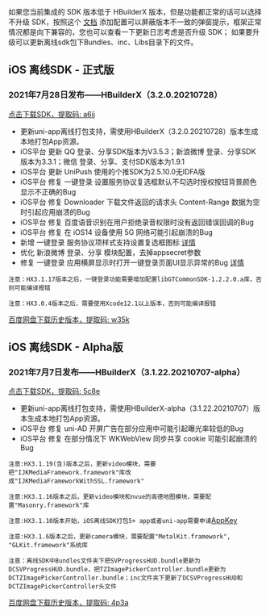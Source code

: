 如果您当前集成的 SDK 版本低于 HBuilderX 版本，但是功能都正常的话可以选择不升级 SDK，按照这个 [文档](https://ask.dcloud.net.cn/article/35627) 添加配置可以屏蔽版本不一致的弹窗提示，框架正常情况都是向下兼容的，您也可以查看一下更新日志考虑是否升级 SDK； 如果要升级可以更新离线sdk包下Bundles、inc、Libs目录下的文件。

## iOS 离线SDK - 正式版

### 2021年7月28日发布——HBuilderX（3.2.0.20210728） 
[点击下载SDK，提取码: a6ij](https://pan.baidu.com/s/1Y5V7ErqRWLg4CMrW-Ddjvg)
+ 更新uni-app离线打包支持，需使用HBuilderX（3.2.0.20210728）版本生成本地打包App资源。
+ iOS平台 更新 QQ 登录、分享SDK版本为V3.5.3；新浪微博 登录、分享SDK版本为3.3.1；微信 登录、分享、支付SDK版本为1.9.1
+ iOS平台 更新 UniPush 使用的个推SDK为2.5.10.0无IDFA版
+ iOS平台 修复 一键登录 设置服务协议复选框默认不勾选时授权按钮背景颜色显示不正确的Bug
+ iOS平台 修复 Downloader 下载文件返回的请求头 Content-Range 数据为空时引起应用崩溃的Bug
+ iOS平台 修复 百度语音识别在用户拒绝录音权限时没有返回错误回调的Bug
+ iOS平台 修复 在 iOS14 设备使用 5G 网络可能引起崩溃的Bug
+ 新增 一键登录 服务协议项样式支持设置复选框图标 [详情](https://uniapp.dcloud.io/univerify)
+ 优化 新浪微博 登录、分享 模块配置，去掉appsecret参数
+ 修复 一键登录 应用横屏显示时打开一键登录页面UI显示异常的Bug [详情](https://ask.dcloud.net.cn/question/126597)

`注意：HX3.1.17版本之后，一键登录功能需要增加配置libGTCommonSDK-1.2.2.0.a库，否则可能编译报错`
    
`注意：HX3.0.4版本之后，需要使用Xcode12.1以上版本，否则可能编译报错`



[百度网盘下载历史版本，提取码: w35k](https://pan.baidu.com/s/1gZGJMaSqZQftqgEVtadvEg)



## iOS 离线SDK - Alpha版

### 2021年7月7日发布——HBuilderX（3.1.22.20210707-alpha）
[点击下载SDK，提取码: 5c8e](https://pan.baidu.com/s/1IXXyK6Welkf-cD7Rq4N4JA)
+ 更新uni-app离线打包支持，需使用HBuilderX-alpha（3.1.22.20210707）版本生成本地打包App资源。
+ iOS平台 修复 uni-AD 开屏广告在部分应用中可能引起曝光率较低的Bug
+ iOS平台 修复 在部分情况下 WKWebView 同步共享 cookie 可能引起崩溃的Bug

`注意:HX3.1.19(含)版本之后，更新video模块，需要把"IJKMediaFramework.framework"库改成"IJKMediaFrameworkWithSSL.framework"`

`注意:HX3.1.16版本之后，更新video模块和nvue的高德地图模块，需要配置"Masonry.framework"库`

`注意:HX3.1.10版本开始，iOS离线SDK打包5+ app或者uni-app需要申请`[AppKey](https://nativesupport.dcloud.net.cn/AppDocs/usesdk/appkey)
  
`注意:HX3.1.6版本之后，更新camera模块，需要配置"MetalKit.framework", "GLKit.framework"系统库`
  
`注意：离线SDK中Bundles文件夹下把SVProgressHUD.bundle更新为DCSVProgressHUD.bundle，把TZImagePickerController.bundle更新为DCTZImagePickerController.bundle；inc文件夹下更新了DCSVProgressHUD和DCTZImagePickerController头文件`
  
[百度网盘下载历史版本，提取码: 4p3a](https://pan.baidu.com/s/1C0H4DhfI-wXG0NaR2AiE7g)
